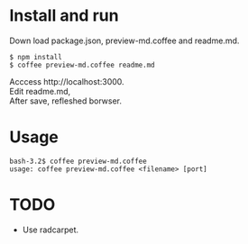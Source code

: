 
Install and run
=================

Down load package.json, preview-md.coffee and readme.md. 

~~~~~~~~~~~~~~~~~~~~~~~~~~~~~~~~~~~~~~~~~~ { .bash .numberLines}
$ npm install
$ coffee preview-md.coffee readme.md
~~~~~~~~~~~~~~~~~~~~~~~~~~~~~~~~~~~~~~~~~~

Acccess http://localhost:3000.<br/>
Edit readme.md, <br/>
After save, refleshed borwser. <br/>

Usage
======

~~~~~~~~~~~~~~~~~~~~~~~~~~~~~~~~~~~~~~~~~~ { .bash .numberLines}
bash-3.2$ coffee preview-md.coffee
usage: coffee preview-md.coffee <filename> [port]
~~~~~~~~~~~~~~~~~~~~~~~~~~~~~~~~~~~~~~~~~~

TODO
=====
* Use radcarpet.

